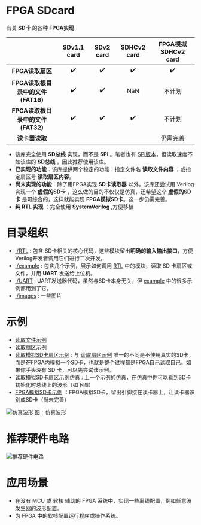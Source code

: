 FPGA SDcard
===========================
有关 **SD卡** 的各种 **FPGA实现**

|           |  SDv1.1 card       |  SDv2 card          | SDHCv2 card        | FPGA模拟SDHCv2 card
| :-----:   | :------------:     |   :------------:    | :------------:     | :------------:     |
| **FPGA读取扇区**  | :heavy_check_mark: |  :heavy_check_mark: | :heavy_check_mark:  |  :heavy_check_mark:  | 
| **FPGA读取根目录中的文件(FAT16)** | :heavy_check_mark: |  :heavy_check_mark: | NaN  | 不计划 |
| **FPGA读取根目录中的文件(FAT32)** | :heavy_check_mark: |  :heavy_check_mark: | :heavy_check_mark: | 不计划 |
| **读卡器读取**    | | | | 仍需完善 |

* 该库完全使用 **SD总线** 实现，而不是 **SPI** 。笔者也有 [SPI版本](https://github.com/WangXuan95/FPGA-SDcard-File/ "SPI版本")，但读取速度不如该库的 **SD总线** ，因此推荐使用该库。
* **已实现的功能**：该库提供两个稳定的功能：指定文件名 **读取文件内容** ；或指定扇区号 **读取扇区内容**。
* **尚未实现的功能**：除了用FPGA实现 **SD卡读取器** 以外，该库还尝试用 Verilog 实现一个 **虚假的SD卡** ，这么做的目的不仅仅是仿真，还希望这个 **虚假的SD卡** 是可综合的，这样就能实现 **FPGA模拟SD卡**。这一步仍需完善。
* **纯 RTL 实现** ：完全使用 **SystemVerilog**  ,方便移植

# 目录组织
* [./RTL](https://github.com/WangXuan95/FPGA-SDcard/blob/master/RTL/ "./RTL") : 包含 SD卡相关的核心代码，这些模块留出**明确的输入输出接口**，方便Verilog开发者调用它们进行二次开发。
* [./example](https://github.com/WangXuan95/FPGA-SDcard/blob/master/example/ "./example") : 包含几个示例，展示如何调用 [RTL](https://github.com/WangXuan95/FPGA-SDcard/blob/master/RTL/ "RTL") 中的模块，读取 SD 卡扇区或文件，并用 **UART** 发送给上位机。
* [./UART](https://github.com/WangXuan95/FPGA-SDcard/blob/master/UART/ "./UART") : UART发送器代码，虽然与SD卡本身无关，但 [example](https://github.com/WangXuan95/FPGA-SDcard/blob/master/RTL/ "example") 中的很多示例都用到了它。
* [./images](https://github.com/WangXuan95/FPGA-SDcard/blob/master/images/ "./images") : 一些图片


# 示例
* [读取文件示例](https://github.com/WangXuan95/FPGA-SDcard/blob/master/example/ReadFile/ "读取文件示例")
* [读取扇区示例](https://github.com/WangXuan95/FPGA-SDcard/blob/master/example/ReadSector/ "读取扇区示例")
* [读取模拟SD卡扇区示例](https://github.com/WangXuan95/FPGA-SDcard/blob/master/example/ReadSector_FakeSD/ "读取模拟SD卡扇区示例") : 与 [读取扇区示例](https://github.com/WangXuan95/FPGA-SDcard/blob/master/example/ReadSector/ "读取扇区示例") 唯一的不同是不使用真实的SD卡，而是在FPGA内模拟一个SD卡，也就是整个过程都是FPGA自己读取自己。如果你手头没有 SD 卡，可以先尝试该示例。
* [读取模拟SD卡扇区示例仿真](https://github.com/WangXuan95/FPGA-SDcard/blob/master/example/ReadSector_FakeSD_simulation/ "读取模拟SD卡扇区示例仿真") : 上一个示例的仿真，在仿真中你可以看到SD卡初始化时总线上的波形（如下图）
* [FPGA模拟SD卡示例](https://github.com/WangXuan95/FPGA-SDcard/blob/master/example/FakeSDcard/ "FPGA模拟SD卡示例") ：FPGA模拟SD卡，留出引脚接在读卡器上，让读卡器识别成SD卡（尚未完善）

![仿真波形](https://github.com/WangXuan95/FPGA-SDcard/blob/master/images/wave.png)
图：仿真波形

# 推荐硬件电路

![推荐硬件电路](https://github.com/WangXuan95/FPGA-SDcard/blob/master/images/sch.png)

# 应用场景
* 在没有 MCU 或 软核 辅助的 FPGA 系统中，实现一些离线配置，例如任意波发生器的波形配置。
* 为 FPGA 中的软核配置运行程序或操作系统。
